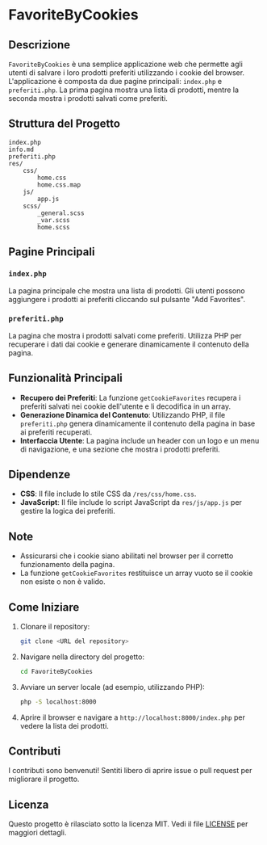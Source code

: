 # FavoriteByCookies

## Descrizione
`FavoriteByCookies` è una semplice applicazione web che permette agli utenti di salvare i loro prodotti preferiti utilizzando i cookie del browser. L'applicazione è composta da due pagine principali: `index.php` e `preferiti.php`. La prima pagina mostra una lista di prodotti, mentre la seconda mostra i prodotti salvati come preferiti.

## Struttura del Progetto

```
index.php
info.md
preferiti.php
res/
    css/
        home.css
        home.css.map
    js/
        app.js
    scss/
        _general.scss
        _var.scss
        home.scss
```

## Pagine Principali

### `index.php`
La pagina principale che mostra una lista di prodotti. Gli utenti possono aggiungere i prodotti ai preferiti cliccando sul pulsante "Add Favorites".

### `preferiti.php`
La pagina che mostra i prodotti salvati come preferiti. Utilizza PHP per recuperare i dati dai cookie e generare dinamicamente il contenuto della pagina.

## Funzionalità Principali

- **Recupero dei Preferiti**: La funzione `getCookieFavorites` recupera i preferiti salvati nei cookie dell'utente e li decodifica in un array.
- **Generazione Dinamica del Contenuto**: Utilizzando PHP, il file `preferiti.php` genera dinamicamente il contenuto della pagina in base ai preferiti recuperati.
- **Interfaccia Utente**: La pagina include un header con un logo e un menu di navigazione, e una sezione che mostra i prodotti preferiti.

## Dipendenze

- **CSS**: Il file include lo stile CSS da `/res/css/home.css`.
- **JavaScript**: Il file include lo script JavaScript da `res/js/app.js` per gestire la logica dei preferiti.

## Note

- Assicurarsi che i cookie siano abilitati nel browser per il corretto funzionamento della pagina.
- La funzione `getCookieFavorites` restituisce un array vuoto se il cookie non esiste o non è valido.

## Come Iniziare

1. Clonare il repository:
    ```bash
    git clone <URL del repository>
    ```

2. Navigare nella directory del progetto:
    ```bash
    cd FavoriteByCookies
    ```

3. Avviare un server locale (ad esempio, utilizzando PHP):
    ```bash
    php -S localhost:8000
    ```

4. Aprire il browser e navigare a `http://localhost:8000/index.php` per vedere la lista dei prodotti.

## Contributi
I contributi sono benvenuti! Sentiti libero di aprire issue o pull request per migliorare il progetto.

## Licenza
Questo progetto è rilasciato sotto la licenza MIT. Vedi il file [LICENSE](LICENSE) per maggiori dettagli.
